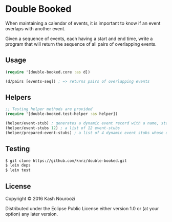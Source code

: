 # Double Booked

When maintaining a calendar of events, it is important to know if an event overlaps with another event.

Given a sequence of events, each having a start and end time, write a program that will return the sequence of all pairs of overlapping events.

## Usage

```clojure
(require '[double-booked.core :as d])

(d/pairs [events-seq]) ; => returns pairs of overlapping events
```

## Helpers
```clojure
;; Testing helper methods are provided
(require '[double-booked.test-helper :as helper])

(helper/event-stub) ; generates a dynamic event record with a name, start, and end time
(helper/event-stubs 12) ; a list of 12 event-stubs
(helper/prepared-event-stubs) ; a list of 4 dynamic event stubs whose overlapping-pairs solution is known
```

## Testing

```bash
$ git clone https://github.com/knrz/double-booked.git
$ lein deps
$ lein test
```

## License

Copyright © 2016 Kash Nouroozi

Distributed under the Eclipse Public License either version 1.0 or (at
your option) any later version.
